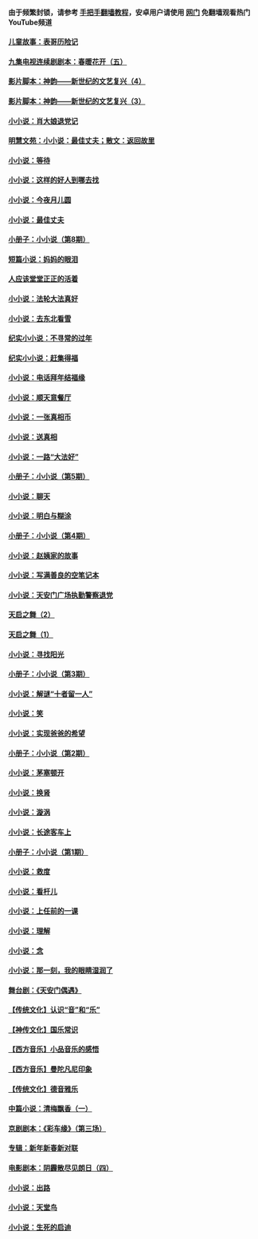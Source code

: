 #### 由于频繁封锁，请参考 [手把手翻墙教程](https://github.com/gfw-breaker/guides/wiki/)，安卓用户请使用 [网门](https://github.com/gfw-breaker/nogfw/blob/master/dl.md?t=06170800) 免翻墙观看热门YouTube频道 

#### [儿童故事：表哥历险记](../pages/328/383535.md?t=06170800) 

#### [九集电视连续剧剧本：春暖花开（五）](../pages/328/275919.md?t=06170800) 

#### [影片脚本：神韵——新世纪的文艺复兴（4）](../pages/328/266089.md?t=06170800) 

#### [影片脚本：神韵——新世纪的文艺复兴（3）](../pages/328/266087.md?t=06170800) 

#### [小小说：肖大娘退党记](../pages/328/239807.md?t=06170800) 

#### [明慧文苑：小小说：最佳丈夫；散文：返回故里](../pages/328/3439.md?t=06170800) 

#### [小小说：等待](../pages/328/223927.md?t=06170800) 

#### [小小说：这样的好人到哪去找](../pages/328/209396.md?t=06170800) 

#### [小小说：今夜月儿圆](../pages/328/193588.md?t=06170800) 

#### [小小说：最佳丈夫](../pages/328/190938.md?t=06170800) 

#### [小册子：小小说（第8期）](../pages/328/188202.md?t=06170800) 

#### [短篇小说：妈妈的眼泪](../pages/328/187712.md?t=06170800) 

#### [人应该堂堂正正的活着](../pages/328/182430.md?t=06170800) 

#### [小小说：法轮大法真好](../pages/328/174669.md?t=06170800) 

#### [小小说：去东北看雪](../pages/328/173882.md?t=06170800) 

#### [纪实小小说：不寻常的过年](../pages/328/173187.md?t=06170800) 

#### [纪实小小说：赶集得福](../pages/328/172652.md?t=06170800) 

#### [小小说：电话拜年结福缘](../pages/328/172533.md?t=06170800) 

#### [小小说：顺天意餐厅](../pages/328/170182.md?t=06170800) 

#### [小小说：一张真相币](../pages/328/169410.md?t=06170800) 

#### [小小说：送真相](../pages/328/166713.md?t=06170800) 

#### [小小说：一路“大法好”](../pages/328/162016.md?t=06170800) 

#### [小册子：小小说（第5期）](../pages/328/161131.md?t=06170800) 

#### [小小说：聊天](../pages/328/159640.md?t=06170800) 

#### [小小说：明白与糊涂](../pages/328/158101.md?t=06170800) 

#### [小册子：小小说（第4期）](../pages/328/158006.md?t=06170800) 

#### [小小说：赵姨家的故事](../pages/328/157843.md?t=06170800) 

#### [小小说：写满善良的空笔记本](../pages/328/157382.md?t=06170800) 

#### [小小说：天安门广场执勤警察退党](../pages/328/156982.md?t=06170800) 

#### [天启之舞（2）](../pages/328/153440.md?t=06170800) 

#### [天启之舞（1）](../pages/328/153439.md?t=06170800) 

#### [小小说：寻找阳光](../pages/328/153065.md?t=06170800) 

#### [小册子：小小说（第3期）](../pages/328/151715.md?t=06170800) 

#### [小小说：解谜“十者留一人”](../pages/328/148967.md?t=06170800) 

#### [小小说：笑](../pages/328/148905.md?t=06170800) 

#### [小小说：实现爸爸的希望](../pages/328/148096.md?t=06170800) 

#### [小册子：小小说（第2期）](../pages/328/147214.md?t=06170800) 

#### [小小说：茅塞顿开](../pages/328/147030.md?t=06170800) 

#### [小小说：换肾](../pages/328/146770.md?t=06170800) 

#### [小小说：漩涡](../pages/328/146683.md?t=06170800) 

#### [小小说：长途客车上](../pages/328/145076.md?t=06170800) 

#### [小册子：小小说（第1期）](../pages/328/143963.md?t=06170800) 

#### [小小说：救度](../pages/328/143927.md?t=06170800) 

#### [小小说：看杆儿](../pages/328/142137.md?t=06170800) 

#### [小小说：上任前的一课](../pages/328/140808.md?t=06170800) 

#### [小小说：理解](../pages/328/140476.md?t=06170800) 

#### [小小说：念](../pages/328/139513.md?t=06170800) 

#### [小小说：那一刻，我的眼睛湿润了](../pages/328/138476.md?t=06170800) 

#### [舞台剧：《天安门偶遇》](../pages/328/117155.md?t=06170800) 

#### [【传统文化】认识“音”和“乐”](../pages/328/108667.md?t=06170800) 

#### [【神传文化】国乐常识](../pages/328/104225.md?t=06170800) 

#### [【西方音乐】小品音乐的感悟](../pages/328/102924.md?t=06170800) 

#### [【西方音乐】曼陀凡尼印象](../pages/328/102922.md?t=06170800) 

#### [【传统文化】德音雅乐](../pages/328/102923.md?t=06170800) 

#### [中篇小说：清梅飘香（一）](../pages/328/101058.md?t=06170800) 

#### [京剧剧本：《彩车缘》（第三场）](../pages/328/96434.md?t=06170800) 

#### [专辑：新年新春新对联](../pages/328/94991.md?t=06170800) 

#### [电影剧本：阴霾散尽见朗日（四）](../pages/328/87081.md?t=06170800) 

#### [小小说：出路](../pages/328/84848.md?t=06170800) 

#### [小小说：天堂鸟](../pages/328/83084.md?t=06170800) 

#### [小小说：生死的启迪](../pages/328/70977.md?t=06170800) 


